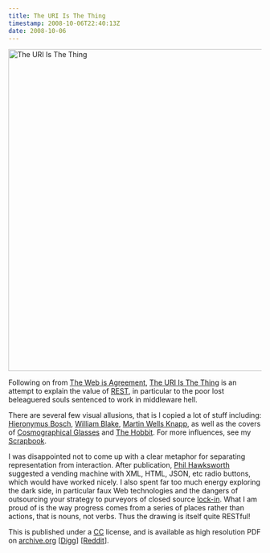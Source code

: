 ```yaml
---
title: The URI Is The Thing
timestamp: 2008-10-06T22:40:13Z
date: 2008-10-06
---
```


<a href="http://www.flickr.com/photos/psd/2918889380/" title="The URI Is The Thing by psd, on Flickr"><img src="http://farm4.static.flickr.com/3175/2918889380_994055f2f9_z.jpg" width="505" height="640" alt="The URI Is The Thing" /></a><p>Following on from <a href="http://thewebisagreement.com/">The Web is Agreement</a>, <a href="http://www.flickr.com/photos/psd/2918889380/">The URI Is The Thing</a> is an attempt to explain the value of <a href="http://en.wikipedia.org/wiki/Representational_State_Transfer">REST</a>, in particular to the poor lost beleaguered souls sentenced to work in middleware hell.</p><p>There are several few visual allusions, that is I copied a lot of stuff including: <a href="http://en.wikipedia.org/wiki/Hieronymus_Bosch">Hieronymus Bosch</a>, <a href="http://en.wikipedia.org/wiki/William_Blake">William Blake</a>, <a href="http://www.efimera.org/anotaciones/infierno">Martin Wells Knapp</a>, as well as the covers of <a href="http://upress.kent.edu/books/Relihan3.htm">Cosmographical Glasses</a> and <a href="http://www.amazon.co.uk/Hobbit-J-R-R-Tolkien/dp/000711544X/">The Hobbit</a>. For more influences, see my <a href="http://psd.tumblr.com/">Scrapbook</a>.</p>I was disappointed not to come up with a clear metaphor for separating representation from interaction. After publication, <span class="vcard"><a href="http://hawksworx.com/" class="fn url" rel="friend co-worker colleague">Phil Hawksworth</a></span> suggested a vending machine with XML, HTML, JSON, etc radio buttons, which would have worked nicely. I also spent far too much energy exploring the dark side, in particular faux Web technologies and the dangers of outsourcing your strategy to purveyors of closed source <a href="http://en.wikipedia.org/wiki/Vendor_lock-in">lock-in</a>. What I am proud of is the way progress comes from a series of places rather than actions, that is nouns, not verbs. Thus the drawing is itself quite RESTful!<p>This is published under a <a href="http://creativecommons.org/licenses/by/3.0/">CC</a> license, and is available as high resolution PDF on <a href="http://www.archive.org/details/TheUriIsTheThing">archive.org</a> [<a href="http://digg.com/tech_news/The_URI_is_the_Thing">Digg</a>] [<a href="http://www.reddit.com/r/reddit.com/comments/75ija/the_uri_is_the_thing_cool_pen_and_ink_drawing/">Reddit</a>].</p>